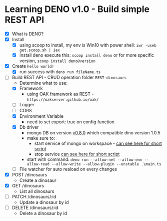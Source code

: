 # Learning DENO v1.0 - Build simple REST API

* [x] What is DENO?
* [x] Install
    * [x] using scoop to install, my env is Win10
    with power shell: `iwr -useb get.scoop.sh | iex`
    * [x] install deno
    execute this: `scoop install deno` or for more specific version, `scoop install deno@version`
* [x] Create `hello world!`
    * [x] run success with `deno run fileName.ts`
* [ ] Build REST API - CRUD operation folder `REST-dinosaurs`
    * Determine what to use:
    * [x] Framework
        * using OAK framework as REST - `https://oakserver.github.io/oak/`
    * [ ] Logger
    * [ ] CORS
    * [x] Environment Variable
        * need to set export: true on config function
    * [x] Db driver
        * mongo DB on version [v0.8.0](https://github.com/manyuanrong/deno_mongo/tree/v0.8.0) which compatible dino version 1.0.5
        * make sure to:
            * start service of mongo on workspace - [can see here for short script](https://gist.github.com/4sskick/d600f7988e1ca64b01cb055de750b199)
            * stop service [can see here for short script](https://gist.github.com/4sskick/4ae35869e506d1a625585acfe9998006)
        * start with command: `deno run --allow-net --allow-env --allow-read --allow-write --allow-plugin --unstable .\main.ts`
    * [ ] File watcher for auto reaload on every changes
* [x] POST /dinosaurs
    * Create a dinosaur
* [X] GET /dinosaurs
    * List all dinosaurs
* [ ] PATCH /dinosaurs/:id
    * Update a dinosaur by id
* [ ] DELETE /dinosaurs/:id
    * Delete a dinosaur by id